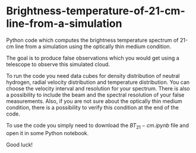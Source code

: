 # Brightness-temperature-of-21-cm-line-from-a-simulation
Python code which computes the brightness temperature spectrum of 21-cm line from a simulation using the optically thin medium condition.

The goal is to produce false observations which you would get using a telescope to observe this simulated cloud.

To run the code you need data cubes for density distribution of neutral hydrogen, radial velocity distribution and temperature distribution. You can choose the velocity interval
and resolution for your spectrum. There is also a possibility to include the beam and the spectral resolution of your false measurements. Also, if you are not sure about the 
optically thin medium condition, there is a possibility to verify this condition at the end of the code.

To use the code you simply need to download the $BT_21-cm.ipynb$ file and open it in some Python notebook.

Good luck!
